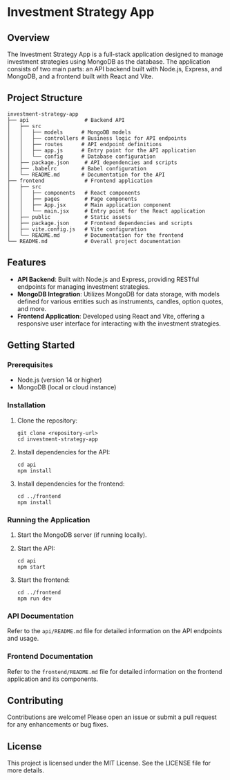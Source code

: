 # Investment Strategy App

## Overview

The Investment Strategy App is a full-stack application designed to manage investment strategies using MongoDB as the database. The application consists of two main parts: an API backend built with Node.js, Express, and MongoDB, and a frontend built with React and Vite.

## Project Structure

```
investment-strategy-app
├── api                  # Backend API
│   ├── src
│   │   ├── models      # MongoDB models
│   │   ├── controllers # Business logic for API endpoints
│   │   ├── routes      # API endpoint definitions
│   │   ├── app.js      # Entry point for the API application
│   │   └── config      # Database configuration
│   ├── package.json     # API dependencies and scripts
│   ├── .babelrc        # Babel configuration
│   └── README.md       # Documentation for the API
├── frontend             # Frontend application
│   ├── src
│   │   ├── components   # React components
│   │   ├── pages        # Page components
│   │   ├── App.jsx      # Main application component
│   │   └── main.jsx     # Entry point for the React application
│   ├── public           # Static assets
│   ├── package.json     # Frontend dependencies and scripts
│   ├── vite.config.js   # Vite configuration
│   └── README.md        # Documentation for the frontend
└── README.md            # Overall project documentation
```

## Features

- **API Backend**: Built with Node.js and Express, providing RESTful endpoints for managing investment strategies.
- **MongoDB Integration**: Utilizes MongoDB for data storage, with models defined for various entities such as instruments, candles, option quotes, and more.
- **Frontend Application**: Developed using React and Vite, offering a responsive user interface for interacting with the investment strategies.

## Getting Started

### Prerequisites

- Node.js (version 14 or higher)
- MongoDB (local or cloud instance)

### Installation

1. Clone the repository:
   ```
   git clone <repository-url>
   cd investment-strategy-app
   ```

2. Install dependencies for the API:
   ```
   cd api
   npm install
   ```

3. Install dependencies for the frontend:
   ```
   cd ../frontend
   npm install
   ```

### Running the Application

1. Start the MongoDB server (if running locally).
2. Start the API:
   ```
   cd api
   npm start
   ```

3. Start the frontend:
   ```
   cd ../frontend
   npm run dev
   ```

### API Documentation

Refer to the `api/README.md` file for detailed information on the API endpoints and usage.

### Frontend Documentation

Refer to the `frontend/README.md` file for detailed information on the frontend application and its components.

## Contributing

Contributions are welcome! Please open an issue or submit a pull request for any enhancements or bug fixes.

## License

This project is licensed under the MIT License. See the LICENSE file for more details.